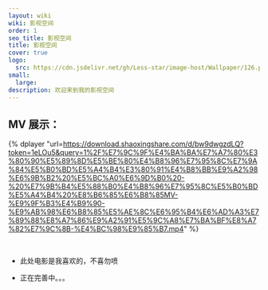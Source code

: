 ```yaml
---
layout: wiki
wiki: 影视空间
order: 1
seo_title: 影视空间
title: 影视空间
cover: true
logo:
  src: https://cdn.jsdelivr.net/gh/Less-star/image-host/Wallpaper/126.png
small: 
  large: 
description: 欢迎来到我的影视空间
---
```


## MV 展示：

{% dplayer "url=https://download.shaoxingshare.com/d/bw9dwgzdLQ?token=1eLOu5&query=1%2F%E7%9C%9F%E4%BA%BA%E7%A7%80%E3%80%90%E5%89%8D%E5%BE%80%E4%B8%96%E7%95%8C%E7%9A%84%E5%B0%BD%E5%A4%B4%E3%80%91%E4%B8%BB%E9%A2%98%E6%9B%B2%20%E5%BC%A0%E6%9D%B0%20-%20%E7%9B%B4%E5%88%B0%E4%B8%96%E7%95%8C%E5%B0%BD%E5%A4%B4%20%E8%B6%85%E6%B8%85MV-%E9%9F%B3%E4%B9%90-%E9%AB%98%E6%B8%85%E5%AE%8C%E6%95%B4%E6%AD%A3%E7%89%88%E8%A7%86%E9%A2%91%E5%9C%A8%E7%BA%BF%E8%A7%82%E7%9C%8B-%E4%BC%98%E9%85%B7.mp4" %}

<br />


- 此处电影是我喜欢的，不喜勿喷

- 正在完善中。。。

